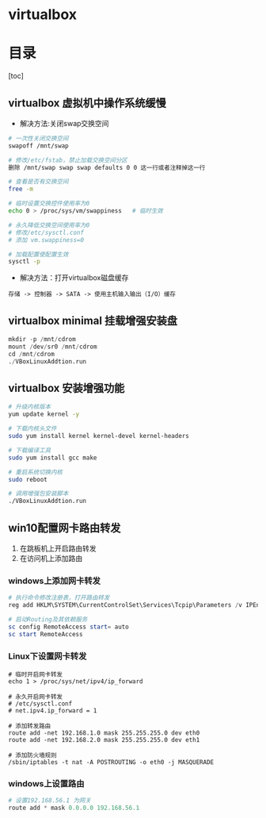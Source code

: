 # virtualbox

# 目录
[toc]

## virtualbox 虚拟机中操作系统缓慢
* 解决方法:关闭swap交换空间

```bash
# 一次性关闭交换空间
swapoff /mnt/swap

# 修改/etc/fstab，禁止加载交换空间分区
删除 /mnt/swap swap swap defaults 0 0 这一行或者注释掉这一行

# 查看是否有交换空间
free -m

# 临时设置交换控件使用率为0
echo 0 > /proc/sys/vm/swappiness   # 临时生效

# 永久降低交换空间使用率为0
# 修改/etc/sysctl.conf
# 添加 vm.swappiness=0

# 加载配置使配置生效
sysctl -p                              
```

* 解决方法：打开virtualbox磁盘缓存
```
存储 -> 控制器 -> SATA -> 使用主机输入输出（I/O）缓存
```

## virtualbox minimal 挂载增强安装盘
```python
mkdir -p /mnt/cdrom
mount /dev/sr0 /mnt/cdrom
cd /mnt/cdrom
./VBoxLinuxAddtion.run
```

## virtualbox 安装增强功能
```bash
# 升级内核版本
yum update kernel -y

# 下载内核头文件
sudo yum install kernel kernel-devel kernel-headers

# 下载编译工具
sudo yum install gcc make

# 重启系统切换内核
sudo reboot

# 调用增强包安装脚本
./VBoxLinuxAddtion.run
```

## win10配置网卡路由转发
1. 在跳板机上开启路由转发
2. 在访问机上添加路由

### windows上添加网卡转发
```powershell
# 执行命令修改注册表，打开路由转发
reg add HKLM\SYSTEM\CurrentControlSet\Services\Tcpip\Parameters /v IPEnableRouter /D 1 /f

# 启动Routing及其依赖服务
sc config RemoteAccess start= auto
sc start RemoteAccess
```

### Linux下设置网卡转发
```
# 临时开启网卡转发
echo 1 > /proc/sys/net/ipv4/ip_forward

# 永久开启网卡转发
# /etc/sysctl.conf
# net.ipv4.ip_forward = 1

# 添加转发路由
route add -net 192.168.1.0 mask 255.255.255.0 dev eth0
route add -net 192.168.2.0 mask 255.255.255.0 dev eth1

# 添加防火墙规则
/sbin/iptables -t nat -A POSTROUTING -o eth0 -j MASQUERADE
```

### windows上设置路由
```powershell
# 设置192.168.56.1 为网关
route add * mask 0.0.0.0 192.168.56.1
```
